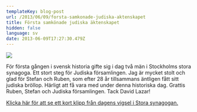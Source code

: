 ```yaml
---
templateKey: blog-post
url: /2013/06/09/forsta-samkonade-judiska-aktenskapet
title: Första samkönade judiska äktenskapet
hidden: false
language: sv
date: 2013-06-09T17:27:30.479Z
---
```

![](/uploads/img1-tv4cdn-se.jpeg)

För första gången i svensk historia gifte sig i dag två män i Stockholms stora synagoga. Ett stort steg för Judiska församlingen. Jag är mycket stolt och glad för Stefan och Ruben, som efter 28 år tillsammans äntligen fått sitt judiska bröllop. Härligt att få vara med under denna historiska dag. Grattis Ruben, Stefan och Judiska församlingen. Tack David Lazar!

[Klicka här för att se ett kort klipp från dagens vigsel i Stora synagogan.](http://www.tv4play.se/program/nyheterna?video_id=2376458)
